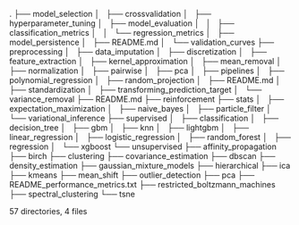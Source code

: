 .
├── model_selection
│   ├── crossvalidation
│   ├── hyperparameter_tuning
│   ├── model_evaluation
│   │   ├── classification_metrics
│   │   └── regression_metrics
│   ├── model_persistence
│   ├── README.md
│   └── validation_curves
├── preprocessing
│   ├── data_imputation
│   ├── discretization
│   ├── feature_extraction
│   ├── kernel_approximation
│   ├── mean_removal
│   ├── normalization
│   ├── pairwise
│   ├── pca
│   ├── pipelines
│   ├── polynomial_regression
│   ├── random_projection
│   ├── README.md
│   ├── standardization
│   ├── transforming_prediction_target
│   └── variance_removal
├── README.md
├── reinforcement
├── stats
│   ├── expectation_maximization
│   ├── naive_bayes
│   ├── particle_filter
│   └── variational_inference
├── supervised
│   ├── classification
│   ├── decision_tree
│   ├── gbm
│   ├── knn
│   ├── lightgbm
│   ├── linear_regression
│   ├── logistic_regression
│   ├── random_forest
│   ├── regression
│   └── xgboost
└── unsupervised
    ├── affinity_propagation
    ├── birch
    ├── clustering
    ├── covariance_estimation
    ├── dbscan
    ├── density_estimation
    ├── gaussian_mixture_models
    ├── hierarchical
    ├── ica
    ├── kmeans
    ├── mean_shift
    ├── outlier_detection
    ├── pca
    ├── README_performance_metrics.txt
    ├── restricted_boltzmann_machines
    ├── spectral_clustering
    └── tsne

57 directories, 4 files
